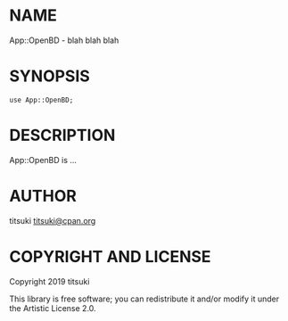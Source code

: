 NAME
====

App::OpenBD - blah blah blah

SYNOPSIS
========

```perl6
use App::OpenBD;
```

DESCRIPTION
===========

App::OpenBD is ...

AUTHOR
======

titsuki <titsuki@cpan.org>

COPYRIGHT AND LICENSE
=====================

Copyright 2019 titsuki

This library is free software; you can redistribute it and/or modify it under the Artistic License 2.0.

